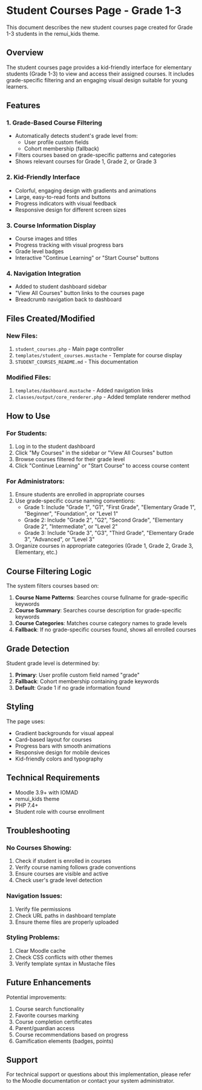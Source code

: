 # Student Courses Page - Grade 1-3

This document describes the new student courses page created for Grade 1-3 students in the remui_kids theme.

## Overview

The student courses page provides a kid-friendly interface for elementary students (Grade 1-3) to view and access their assigned courses. It includes grade-specific filtering and an engaging visual design suitable for young learners.

## Features

### 1. Grade-Based Course Filtering
- Automatically detects student's grade level from:
  - User profile custom fields
  - Cohort membership (fallback)
- Filters courses based on grade-specific patterns and categories
- Shows relevant courses for Grade 1, Grade 2, or Grade 3

### 2. Kid-Friendly Interface
- Colorful, engaging design with gradients and animations
- Large, easy-to-read fonts and buttons
- Progress indicators with visual feedback
- Responsive design for different screen sizes

### 3. Course Information Display
- Course images and titles
- Progress tracking with visual progress bars
- Grade level badges
- Interactive "Continue Learning" or "Start Course" buttons

### 4. Navigation Integration
- Added to student dashboard sidebar
- "View All Courses" button links to the courses page
- Breadcrumb navigation back to dashboard

## Files Created/Modified

### New Files:
1. `student_courses.php` - Main page controller
2. `templates/student_courses.mustache` - Template for course display
3. `STUDENT_COURSES_README.md` - This documentation

### Modified Files:
1. `templates/dashboard.mustache` - Added navigation links
2. `classes/output/core_renderer.php` - Added template renderer method

## How to Use

### For Students:
1. Log in to the student dashboard
2. Click "My Courses" in the sidebar or "View All Courses" button
3. Browse courses filtered for their grade level
4. Click "Continue Learning" or "Start Course" to access course content

### For Administrators:
1. Ensure students are enrolled in appropriate courses
2. Use grade-specific course naming conventions:
   - Grade 1: Include "Grade 1", "G1", "First Grade", "Elementary Grade 1", "Beginner", "Foundation", or "Level 1"
   - Grade 2: Include "Grade 2", "G2", "Second Grade", "Elementary Grade 2", "Intermediate", or "Level 2"
   - Grade 3: Include "Grade 3", "G3", "Third Grade", "Elementary Grade 3", "Advanced", or "Level 3"
3. Organize courses in appropriate categories (Grade 1, Grade 2, Grade 3, Elementary, etc.)

## Course Filtering Logic

The system filters courses based on:

1. **Course Name Patterns**: Searches course fullname for grade-specific keywords
2. **Course Summary**: Searches course description for grade-specific keywords
3. **Course Categories**: Matches course category names to grade levels
4. **Fallback**: If no grade-specific courses found, shows all enrolled courses

## Grade Detection

Student grade level is determined by:
1. **Primary**: User profile custom field named "grade"
2. **Fallback**: Cohort membership containing grade keywords
3. **Default**: Grade 1 if no grade information found

## Styling

The page uses:
- Gradient backgrounds for visual appeal
- Card-based layout for courses
- Progress bars with smooth animations
- Responsive design for mobile devices
- Kid-friendly colors and typography

## Technical Requirements

- Moodle 3.9+ with IOMAD
- remui_kids theme
- PHP 7.4+
- Student role with course enrollment

## Troubleshooting

### No Courses Showing:
1. Check if student is enrolled in courses
2. Verify course naming follows grade conventions
3. Ensure courses are visible and active
4. Check user's grade level detection

### Navigation Issues:
1. Verify file permissions
2. Check URL paths in dashboard template
3. Ensure theme files are properly uploaded

### Styling Problems:
1. Clear Moodle cache
2. Check CSS conflicts with other themes
3. Verify template syntax in Mustache files

## Future Enhancements

Potential improvements:
1. Course search functionality
2. Favorite courses marking
3. Course completion certificates
4. Parent/guardian access
5. Course recommendations based on progress
6. Gamification elements (badges, points)

## Support

For technical support or questions about this implementation, please refer to the Moodle documentation or contact your system administrator.




